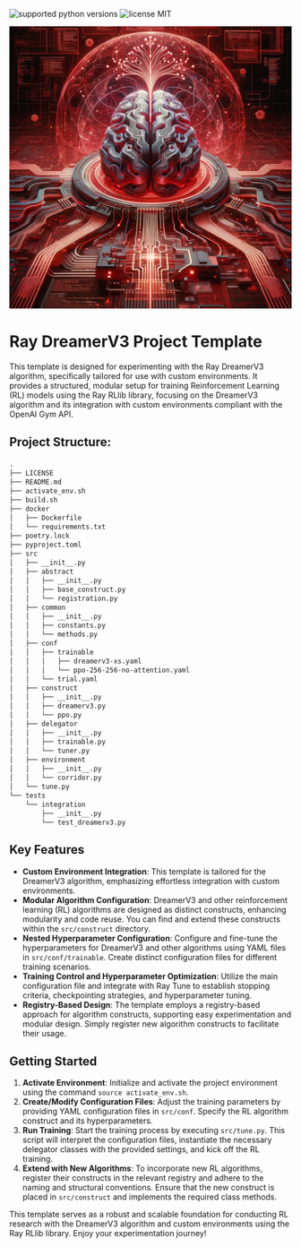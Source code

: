 ![supported python versions](https://img.shields.io/badge/python-%3E%3D%203.6-306998)
![license MIT](https://img.shields.io/badge/licence-MIT-green)

![DreamerV3 Logo](misc/img/logo.png)

# Ray DreamerV3 Project Template

This template is designed for experimenting with the Ray DreamerV3 algorithm, specifically tailored for use with custom environments. It provides a structured, modular setup for training Reinforcement Learning (RL) models using the Ray RLlib library, focusing on the DreamerV3 algorithm and its integration with custom environments compliant with the OpenAI Gym API.

## Project Structure:

```plaintext
.
├── LICENSE
├── README.md
├── activate_env.sh
├── build.sh
├── docker
│   ├── Dockerfile
│   └── requirements.txt
├── poetry.lock
├── pyproject.toml
├── src
│   ├── __init__.py
│   ├── abstract
│   │   ├── __init__.py
│   │   ├── base_construct.py
│   │   └── registration.py
│   ├── common
│   │   ├── __init__.py
│   │   ├── constants.py
│   │   └── methods.py
│   ├── conf
│   │   ├── trainable
│   │   │   ├── dreamerv3-xs.yaml
│   │   │   └── ppo-256-256-no-attention.yaml
│   │   └── trial.yaml
│   ├── construct
│   │   ├── __init__.py
│   │   ├── dreamerv3.py
│   │   └── ppo.py
│   ├── delegator
│   │   ├── __init__.py
│   │   ├── trainable.py
│   │   └── tuner.py
│   ├── environment
│   │   ├── __init__.py
│   │   └── corridor.py
│   └── tune.py
└── tests
    └── integration
        ├── __init__.py
        └── test_dreamerv3.py
```

## Key Features

- **Custom Environment Integration**: This template is tailored for the DreamerV3 algorithm, emphasizing effortless integration with custom environments.
- **Modular Algorithm Configuration**: DreamerV3 and other reinforcement learning (RL) algorithms are designed as distinct constructs, enhancing modularity and code reuse. You can find and extend these constructs within the `src/construct` directory.
- **Nested Hyperparameter Configuration**: Configure and fine-tune the hyperparameters for DreamerV3 and other algorithms using YAML files in `src/conf/trainable`. Create distinct configuration files for different training scenarios.
- **Training Control and Hyperparameter Optimization**: Utilize the main configuration file and integrate with Ray Tune to establish stopping criteria, checkpointing strategies, and hyperparameter tuning.
- **Registry-Based Design**: The template employs a registry-based approach for algorithm constructs, supporting easy experimentation and modular design. Simply register new algorithm constructs to facilitate their usage.

## Getting Started

1. **Activate Environment**: Initialize and activate the project environment using the command `source activate_env.sh`.
2. **Create/Modify Configuration Files**: Adjust the training parameters by providing YAML configuration files in `src/conf`. Specify the RL algorithm construct and its hyperparameters.
3. **Run Training**: Start the training process by executing `src/tune.py`. This script will interpret the configuration files, instantiate the necessary delegator classes with the provided settings, and kick off the RL training.
4. **Extend with New Algorithms**: To incorporate new RL algorithms, register their constructs in the relevant registry and adhere to the naming and structural conventions. Ensure that the new construct is placed in `src/construct` and implements the required class methods.

This template serves as a robust and scalable foundation for conducting RL research with the DreamerV3 algorithm and custom environments using the Ray RLlib library. Enjoy your experimentation journey!
